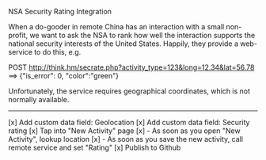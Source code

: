 NSA Security Rating Integration

When a do-gooder in remote China has an interaction with a small non-profit,
we want to ask the NSA to rank how well the interaction supports the
national security interests of the United States.  Happily, they provide a
web-service to do this, e.g.

  POST http://think.hm/secrate.php?activity_type=123&long=12.34&lat=56.78
  ==> {"is_error": 0, "color":"green"}

Unfortunately, the service requires geographical coordinates, which is not
normally available.

----------

[x] Add custom data field: Geolocation
[x] Add custom data field: Security rating
[x] Tap into "New Activity" page
[x]   - As soon as you open "New Activity", lookup location
[x]   - As soon as you save the new activity, call remote service and set "Rating"
[x] Publish to Github
